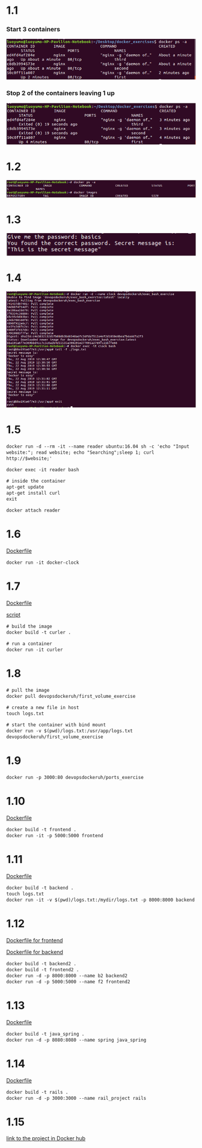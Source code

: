 # 1.1
### Start 3 containers
<img src=https://github.com/yumoL/docker_exercises/blob/master/shortcuts/1.1a.png>

### Stop 2 of the containers leaving 1 up
<img src=https://github.com/yumoL/docker_exercises/blob/master/shortcuts/1.1b.png>

# 1.2
<img src=https://github.com/yumoL/docker_exercises/blob/master/shortcuts/1.2.png>

# 1.3
<img src=https://github.com/yumoL/docker_exercises/blob/master/shortcuts/1.3.png>

# 1.4
<img src=https://github.com/yumoL/docker_exercises/blob/master/shortcuts/1.4.png>

# 1.5
```
docker run -d --rm -it --name reader ubuntu:16.04 sh -c 'echo "Input website:"; read website; echo "Searching";sleep 1; curl http://$website;'
```
```
docker exec -it reader bash
```
```
# inside the container
apt-get update
apt-get install curl
exit
```
```
docker attach reader
```
# 1.6
[Dockerfile](https://github.com/yumoL/docker_exercises/blob/master/part1/1.6/Dockerfile)
```
docker run -it docker-clock
```
# 1.7
[Dockerfile](https://github.com/yumoL/docker_exercises/blob/master/part1/1.7/Dockerfile)

[script](https://github.com/yumoL/docker_exercises/blob/master/part1/1.7/script.sh)
``` 
# build the image
docker build -t curler .
```
```
# run a container
docker run -it curler
```
# 1.8
```
# pull the image
docker pull devopsdockeruh/first_volume_exercise
```
```
# create a new file in host
touch logs.txt
```
```
# start the container with bind mount
docker run -v $(pwd)/logs.txt:/usr/app/logs.txt devopsdockeruh/first_volume_exercise
```
# 1.9
```
docker run -p 3000:80 devopsdockeruh/ports_exercise
```
# 1.10
[Dockerfile](https://github.com/yumoL/docker_exercises/blob/master/part1/1.10/Dockerfile)
```
docker build -t frontend .
docker run -it -p 5000:5000 frontend
```
# 1.11
[Dockerfile](https://github.com/yumoL/docker_exercises/blob/master/part1/1.11/Dockerfile)
```
docker build -t backend .
touch logs.txt
docker run -it -v $(pwd)/logs.txt:/mydir/logs.txt -p 8000:8000 backend
```
# 1.12
[Dockerfile for frontend](https://github.com/yumoL/docker_exercises/tree/master/part1/1.12/frontend/Dockerfile)

[Dockerfile for backend](https://github.com/yumoL/docker_exercises/blob/master/part1/1.12/backend/Dockerfile)

```
docker build -t backend2 .
docker build -t frontend2 .
docker run -d -p 8000:8000 --name b2 backend2
docker run -d -p 5000:5000 --name f2 frontend2
```
# 1.13
[Dockerfile](https://github.com/yumoL/docker_exercises/blob/master/part1/1.13/Dockerfile)
```
docker build -t java_spring .
docker run -d -p 8080:8080 --name spring java_spring
```
# 1.14
[Dockerfile](https://github.com/yumoL/docker_exercises/blob/master/part1/1.14/Dockerfile)
```
docker build -t rails .
docker run -d -p 3000:3000 --name rail_project rails
```
# 1.15
[link to the project in Docker hub](https://hub.docker.com/r/yumol/country_information)
